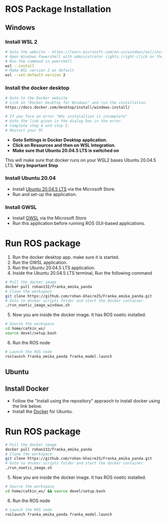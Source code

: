 # ROS Package Installation #

## Windows ##

### Install WSL 2 ###
```bash
# Goto the website - https://learn.microsoft.com/en-us/windows/wsl/install
# Open Windows Powershell with administrator rights.(right-click on the application and click on Run-as Administrator)
# Run the command in pwershell
wsl --install
# Make WSL version 2 as default
wsl --set-default-version 2
```

### Install the docker desktop ###
```bash
# Goto to the Docker website
# Cick on "Docker Desktop for Windows" and run the installation.
https://docs.docker.com/desktop/install/windows-install/

# If you face an error "WSL instalaltion is incomplete"
# Goto the link given in the dialog box in the error.
# Complete step 4 and step 5.
# Restart your PC
```
- **Goto Settings in Docker Desktop application.**
- **Click on Resources and then on WSL Integration.**
- **Make sure that Ubuntu 20.04.5 LTS is switched on**

This will make sure that docker runs on your WSL2 bases Ubuntu 20.04.5 LTS. **Very Important Step**

### Install Ubuntu 20.04 ###
- Install [Ubuntu 20.04.5 LTS](https://apps.microsoft.com/store/detail/ubuntu-20045-lts/9MTTCL66CPXJ?hl=en-us&gl=us) via the Microsoft Store.
- Run and set-up the application.

### Install GWSL ###
- Install [GWSL](https://apps.microsoft.com/store/detail/gwsl/9NL6KD1H33V3?hl=en-us&gl=us) via the Microsoft Store
- Run this application before running ROS GUI-based applications.

# Run ROS package #
1. Run the docker desktop app. make sure it is started.
2. Run the GWSL application.
3. Run the Ubuntu 20.04.5 LTS application.
4. Inside the Ubuntu 20.04.5 LTS terminal, Run the following command 
```bash
# Pull the docker image
docker pull rohan132/franka_emika_panda
# Clone the workspace
git clone https://github.com/rohan-khaire25/Franka_emika_panda.git
# Goto to docker scripts folder and start the docker container.
./run_noetic_image_windows.sh
```
5. Now you are inside the docker image. It has ROS noetic installed.
```bash
# Source the workspace
cd home/catkin_ws/
source devel/setup.bash
```
6. Run the ROS node
```bash
# Launch the ROS node
roslaunch franka_emika_panda franka_model.launch
```

## Ubuntu ##

## Install Docker ##
- Follow the "Install using the repository" appraoch to install docker using the link below.
- Install the [Docker](https://docs.docker.com/engine/install/ubuntu/) for Ubuntu.

# Run ROS package #
```bash
# Pull the docker image
docker pull rohan132/franka_emika_panda
# Clone the workspace
git clone https://github.com/rohan-khaire25/Franka_emika_panda.git
# Goto to docker scripts folder and start the docker container.
./run_noetic_image.sh
```
5. Now you are inside the docker image. It has ROS noetic installed.
```bash
# Source the workspace
cd home/catkin_ws/ && source devel/setup.bash
```
6. Run the ROS node
```bash
# Launch the ROS node
roslaunch franka_emika_panda franka_model.launch
```









